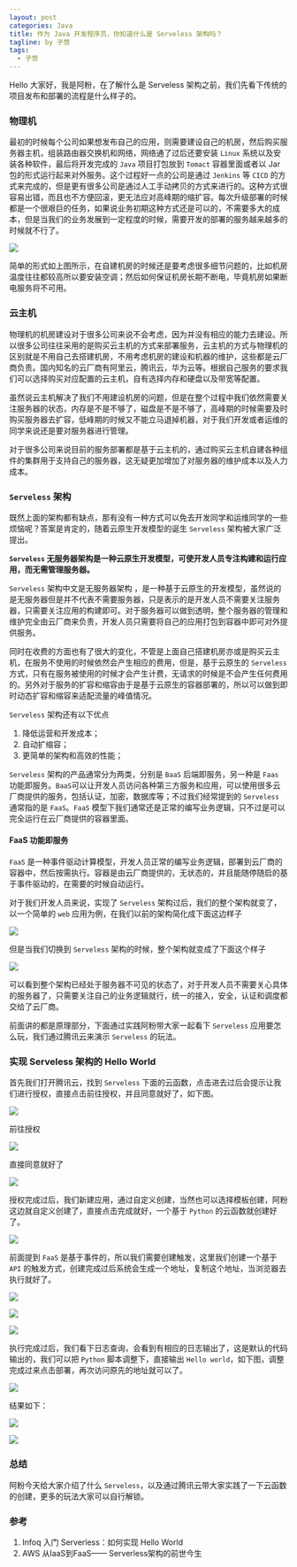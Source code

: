 ```yaml
---
layout: post
categories: Java
title: 作为 Java 开发程序员，你知道什么是 Serveless 架构吗？
tagline: by 子悠
tags: 
  - 子悠
---
```


Hello 大家好，我是阿粉，在了解什么是 Serveless 架构之前，我们先看下传统的项目发布和部署的流程是什么样子的。

<!--more-->

### 物理机

最初的时候每个公司如果想发布自己的应用，则需要建设自己的机房，然后购买服务器主机，组装路由器交换机和网络，网络通了过后还要安装 `Linux` 系统以及安装各种软件，最后将开发完成的 `Java` 项目打包放到 `Tomact` 容器里面或者以 Jar 包的形式运行起来对外服务。这个过程好一点的公司是通过 `Jenkins` 等 `CICD` 的方式来完成的，但是更有很多公司是通过人工手动拷贝的方式来进行的。这种方式很容易出错，而且也不方便回滚，更无法应对高峰期的缩扩容。每次升级部署的时候都是一个很艰巨的任务，如果说业务初期这种方式还是可以的，不需要多大的成本，但是当我们的业务发展到一定程度的时候，需要开发的部署的服务越来越多的时候就不行了。

![](http://www.justdojava.com/assets/images/2019/java/image_ziyou/2021/0621/01.png)

简单的形式如上图所示，在自建机房的时候还是要考虑很多细节问题的，比如机房温度往往都较高所以要安装空调；然后如何保证机房长期不断电，毕竟机房如果断电服务将不可用。

### 云主机

物理机的机房建设对于很多公司来说不会考虑，因为并没有相应的能力去建设。所以很多公司往往采用的是购买云主机的方式来部署服务，云主机的方式与物理机的区别就是不用自己去搭建机房，不用考虑机房的建设和机器的维护，这些都是云厂商负责。国内知名的云厂商有阿里云，腾讯云，华为云等。根据自己服务的要求我们可以选择购买对应配置的云主机，自有选择内存和硬盘以及带宽等配置。

虽然说云主机解决了我们不用建设机房的问题，但是在整个过程中我们依然需要关注服务器的状态，内存是不是不够了，磁盘是不是不够了，高峰期的时候需要及时购买服务器去扩容，低峰期的时候又不能立马退掉机器，对于我们开发或者运维的同学来说还是要对服务器进行管理。

对于很多公司来说目前的服务部署都是基于云主机的，通过购买云主机自建各种组件的集群用于支持自己的服务器，这无疑更加增加了对服务器的维护成本以及人力成本。

### `Serveless` 架构

既然上面的架构都有缺点，那有没有一种方式可以免去开发同学和运维同学的一些烦恼呢？答案是肯定的，随着云原生开发模型的诞生 `Serveless` 架构被大家广泛提出。

**`Serveless` 无服务器架构是一种云原生开发模型，可使开发人员专注构建和运行应用，而无需管理服务器。**

`Serveless` 架构中文是无服务器架构 ，是一种基于云原生的开发模型，虽然说的是无服务器但是并不代表不需要服务器，只是表示的是开发人员不需要关注服务器，只需要关注应用的构建即可。对于服务器可以做到透明，整个服务器的管理和维护完全由云厂商来负责，开发人员只需要将自己的应用打包到容器中即可对外提供服务。

同时在收费的方面也有了很大的变化，不管是上面自己搭建机房亦或是购买云主机，在服务不使用的时候依然会产生相应的费用，但是，基于云原生的 `Serveless` 方式，只有在服务被使用的时候才会产生计费，无请求的时候是不会产生任何费用的。另外对于服务的扩容和缩容由于是基于云原生的容器部署的，所以可以做到即时动态扩容和缩容来适配流量的峰值情况。

`Serveless` 架构还有以下优点

1. 降低运营和开发成本；
2. 自动扩缩容；
3. 更简单的架构和高效的性能；

`Serveless` 架构的产品通常分为两类，分别是 `BaaS` 后端即服务，另一种是 `Faas` 功能即服务。`BaaS`可以让开发人员访问各种第三方服务和应用，可以使用很多云厂商提供的服务，包括认证，加密，数据库等；不过我们经常提到的 `Serveless` 通常指的是 `FaaS`。`FaaS` 模型下我们通常还是正常的编写业务逻辑，只不过是可以完全运行在云厂商提供的容器里面。

#### FaaS 功能即服务

`FaaS` 是一种事件驱动计算模型，开发人员正常的编写业务逻辑，部署到云厂商的容器中，然后按需执行。容器是由云厂商提供的，无状态的，并且能随停随启的基于事件驱动的，在需要的时候自动运行。

对于我们开发人员来说，实现了 `Serveless` 架构过后，我们的整个架构就变了，以一个简单的 `web` 应用为例，在我们以前的架构简化成下面这边样子

![](http://www.justdojava.com/assets/images/2019/java/image_ziyou/2021/0621/02.png)

但是当我们切换到 `Serveless` 架构的时候，整个架构就变成了下面这个样子

![](http://www.justdojava.com/assets/images/2019/java/image_ziyou/2021/0621/03.png)

可以看到整个架构已经处于服务器不可见的状态了，对于开发人员不需要关心具体的服务器了，只需要关注自己的业务逻辑就行，统一的接入，安全，认证和调度都交给了云厂商。

前面讲的都是原理部分，下面通过实践阿粉带大家一起看下 `Serveless` 应用要怎么玩，我们通过腾讯云来演示 `Serveless` 的玩法。

### 实现 Serveless 架构的 Hello World

首先我们打开腾讯云，找到 `Serveless` 下面的云函数，点击进去过后会提示让我们进行授权，直接点击前往授权，并且同意就好了，如下图。

![](http://www.justdojava.com/assets/images/2019/java/image_ziyou/2021/0621/04.png)

前往授权

![](http://www.justdojava.com/assets/images/2019/java/image_ziyou/2021/0621/05.png)

直接同意就好了

![](http://www.justdojava.com/assets/images/2019/java/image_ziyou/2021/0621/06.png)

授权完成过后，我们新建应用，通过自定义创建，当然也可以选择模板创建，阿粉这边就自定义创建了，直接点击完成就好，一个基于 `Python` 的云函数就创建好了。

![](http://www.justdojava.com/assets/images/2019/java/image_ziyou/2021/0621/07.png)

前面提到 `FaaS` 是基于事件的，所以我们需要创建触发，这里我们创建一个基于 `API` 的触发方式，创建完成过后系统会生成一个地址，复制这个地址，当浏览器去执行就好了。

![](http://www.justdojava.com/assets/images/2019/java/image_ziyou/2021/0621/08.png)



![](http://www.justdojava.com/assets/images/2019/java/image_ziyou/2021/0621/09.png)



![](http://www.justdojava.com/assets/images/2019/java/image_ziyou/2021/0621/10.png)

执行完成过后，我们看下日志查询，会看到有相应的日志输出了，这是默认的代码输出的，我们可以把 `Python` 脚本调整下，直接输出 `Hello world`，如下图，调整完成过来点击部署，再次访问原先的地址就可以了。

![](http://www.justdojava.com/assets/images/2019/java/image_ziyou/2021/0621/11.png)

结果如下：

![](http://www.justdojava.com/assets/images/2019/java/image_ziyou/2021/0621/12.png)

![](http://www.justdojava.com/assets/images/2019/java/image_ziyou/2021/0621/13.png)

### 总结

阿粉今天给大家介绍了什么 `Serveless`，以及通过腾讯云带大家实践了一下云函数的创建，更多的玩法大家可以自行解锁。

### 参考

1. Infoq 入门 Serverless：如何实现 Hello World
2. AWS 从IaaS到FaaS—— Serverless架构的前世今生